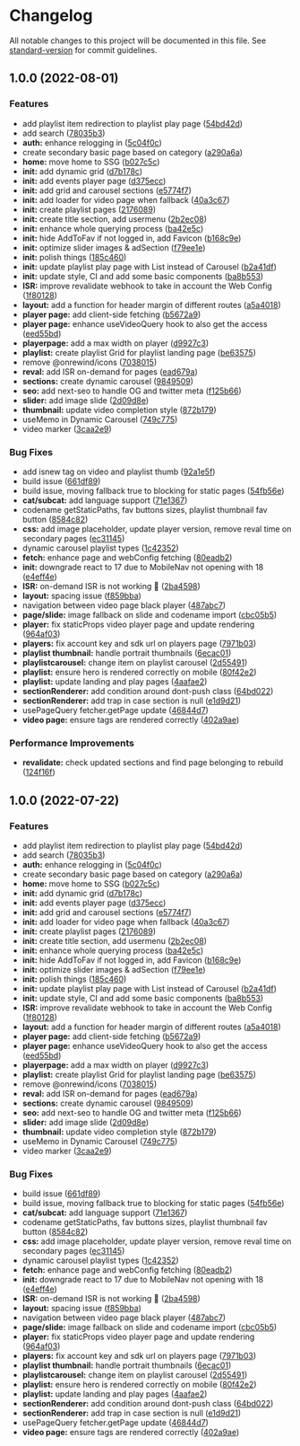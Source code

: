 # Changelog

All notable changes to this project will be documented in this file. See [standard-version](https://github.com/conventional-changelog/standard-version) for commit guidelines.

## 1.0.0 (2022-08-01)


### Features

* add playlist item redirection to playlist play page ([54bd42d](https://github.com/netcosports/ott-starter-kit/commit/54bd42d2da080c11d5a3f36a7a0180cb0bff07f3))
* add search ([78035b3](https://github.com/netcosports/ott-starter-kit/commit/78035b32730c7d84560ce894ca223e23c371ce01))
* **auth:** enhance relogging in ([5c04f0c](https://github.com/netcosports/ott-starter-kit/commit/5c04f0cae717f3fe975a5ebc660945a8e4684b27))
* create secondary basic page based on category ([a290a6a](https://github.com/netcosports/ott-starter-kit/commit/a290a6a8819d9e91e599d30fdebdf5d59c81646d))
* **home:** move home to SSG ([b027c5c](https://github.com/netcosports/ott-starter-kit/commit/b027c5cec3e08383485834f1ecc56d088f120b7e))
* **init:** add dynamic grid ([d7b178c](https://github.com/netcosports/ott-starter-kit/commit/d7b178cbf73228ac08144266462f5e0421e9fba8))
* **init:** add events player page ([d375ecc](https://github.com/netcosports/ott-starter-kit/commit/d375eccf34bfa53f70103ccfc03e69c70a9c13aa))
* **init:** add grid and carousel sections ([e5774f7](https://github.com/netcosports/ott-starter-kit/commit/e5774f7460aed6c17165fc48d863676c8e8dc2b0))
* **init:** add loader for video page when fallback ([40a3c67](https://github.com/netcosports/ott-starter-kit/commit/40a3c673d4a5fccb660f7d5a952c5bc96c58d3e3))
* **init:** create playlist pages ([2176089](https://github.com/netcosports/ott-starter-kit/commit/2176089658bd87479f5fe2c032f2815032727235))
* **init:** create title section, add usermenu ([2b2ec08](https://github.com/netcosports/ott-starter-kit/commit/2b2ec08391920335e0430bd1ece106e5475b9ff7))
* **init:** enhance whole querying process ([ba42e5c](https://github.com/netcosports/ott-starter-kit/commit/ba42e5cc54a09a2040239611aa3d42571596cb30))
* **init:** hide AddToFav if not logged in, add Favicon ([b168c9e](https://github.com/netcosports/ott-starter-kit/commit/b168c9eede2db83dc00737e84405f383e4f40b9d))
* **init:** optimize slider images & adSection ([f79ee1e](https://github.com/netcosports/ott-starter-kit/commit/f79ee1e0911d8e8ca909d93dae7487a3782a1cfa))
* **init:** polish things ([185c460](https://github.com/netcosports/ott-starter-kit/commit/185c46063c47397f1ced51488d89d28c83672c80))
* **init:** update playlist play page with List instead of Carousel ([b2a41df](https://github.com/netcosports/ott-starter-kit/commit/b2a41df50a40b828c3c3de9d4a355ca0ce0b96b4))
* **init:** update style, CI and add some basic components ([ba8b553](https://github.com/netcosports/ott-starter-kit/commit/ba8b55322c42306d3de23ef2a299f4eb128ae778))
* **ISR:** improve revalidate webhook to take in account the Web Config ([1f80128](https://github.com/netcosports/ott-starter-kit/commit/1f80128f1547be5b97d837e09a91d903a412402a))
* **layout:** add a function for header margin of different routes ([a5a4018](https://github.com/netcosports/ott-starter-kit/commit/a5a4018668050d4bd9a0cf2928d2a21b586a6551))
* **player page:** add client-side fetching ([b5672a9](https://github.com/netcosports/ott-starter-kit/commit/b5672a9ecbb404d556437a9c9c7eec22ea9fbcd8))
* **player page:** enhance useVideoQuery hook to also get the access ([eed55bd](https://github.com/netcosports/ott-starter-kit/commit/eed55bd1705b0d535596bd6b5a2ce1db64f48ede))
* **playerpage:** add a max width on player ([d9927c3](https://github.com/netcosports/ott-starter-kit/commit/d9927c372791cc66f4c9b8c75a1796e5865565bc))
* **playlist:** create playlist Grid for playlist landing page ([be63575](https://github.com/netcosports/ott-starter-kit/commit/be6357596b68ac55333654b7dfafc4de22911af0))
* remove @onrewind/icons ([7038015](https://github.com/netcosports/ott-starter-kit/commit/70380154ba43165eb0fc6a0dde310478a2d93045))
* **reval:** add ISR on-demand for pages ([ead679a](https://github.com/netcosports/ott-starter-kit/commit/ead679acc23509f0e495206d1e09f9a19653df58))
* **sections:** create dynamic carousel ([9849509](https://github.com/netcosports/ott-starter-kit/commit/9849509a87db79077baac990685bf8b812d49e42))
* **seo:** add next-seo to handle OG and twitter meta ([f125b66](https://github.com/netcosports/ott-starter-kit/commit/f125b660f8682124415ebf3562b56a6beadd14a0))
* **slider:** add image slide ([2d09d8e](https://github.com/netcosports/ott-starter-kit/commit/2d09d8eda8678549caea1757fbdc0a579c02dd4c))
* **thumbnail:** update video completion style ([872b179](https://github.com/netcosports/ott-starter-kit/commit/872b179f66e737696fb9fabd515bd6f4ae431f73))
* useMemo in Dynamic Carousel ([749c775](https://github.com/netcosports/ott-starter-kit/commit/749c7752087364deb70887e824b7f6019e67867c))
* video marker ([3caa2e9](https://github.com/netcosports/ott-starter-kit/commit/3caa2e946d186497f9d627f9a9d8adc7c2e65491))


### Bug Fixes

* add isnew tag on video and playlist thumb ([92a1e5f](https://github.com/netcosports/ott-starter-kit/commit/92a1e5f4badfad245557456f3142f5efd251fd51))
* build issue ([661df89](https://github.com/netcosports/ott-starter-kit/commit/661df89de19f3216ec1b959cdc78d233ebaebc71))
* build issue, moving fallback true to blocking for static pages ([54fb56e](https://github.com/netcosports/ott-starter-kit/commit/54fb56efa009a5a4a24b06e68fecd1a7f654558b))
* **cat/subcat:** add language support ([71e1367](https://github.com/netcosports/ott-starter-kit/commit/71e136714581a2a51060ac7ff9680b1e2c1c2a16))
* codename getStaticPaths, fav buttons sizes, playlist thumbnail fav button ([8584c82](https://github.com/netcosports/ott-starter-kit/commit/8584c8239ed31f5dea9f62a4fbc1e45c505823fa))
* **css:** add image placeholder, update player version, remove reval time on secondary pages ([ec31145](https://github.com/netcosports/ott-starter-kit/commit/ec31145a99ec09f23c1751b8c5e53cc94bd08c9d))
* dynamic carousel playlist types ([1c42352](https://github.com/netcosports/ott-starter-kit/commit/1c423525760245acc9cb73693b3b8549a84a95a0))
* **fetch:** enhance page and webConfig fetching ([80eadb2](https://github.com/netcosports/ott-starter-kit/commit/80eadb2ca334276751db7d7cc54a30952c2cfbc1))
* **init:** downgrade react to 17 due to MobileNav not opening with 18 ([e4eff4e](https://github.com/netcosports/ott-starter-kit/commit/e4eff4e05a8b2b36882cf8a23f4a2905ecbfc680))
* **ISR:** on-demand ISR is not working :tada: ([2ba4598](https://github.com/netcosports/ott-starter-kit/commit/2ba45980e7a9bd890e19e9889d561d0f9cd24994))
* **layout:** spacing issue ([f859bba](https://github.com/netcosports/ott-starter-kit/commit/f859bba152a56ef1f3dc2b5c3898f3d586bd4731))
* navigation between video page black player ([487abc7](https://github.com/netcosports/ott-starter-kit/commit/487abc7474ef8d38b2ce74bc5f3307d1ab599fae))
* **page/slide:** image fallback on slide and codename import ([cbc05b5](https://github.com/netcosports/ott-starter-kit/commit/cbc05b5b0247ba7e252148f36716755d7ae1c41d))
* **player:** fix staticProps video player page and update rendering ([964af03](https://github.com/netcosports/ott-starter-kit/commit/964af03511b1b35ca1ff982e3c26e9d4096c1002))
* **players:** fix account key and sdk url on players page ([7971b03](https://github.com/netcosports/ott-starter-kit/commit/7971b03c6cdea47b813fd2e500a0663407c0faa8))
* **playlist thumbnail:** handle portrait thumbnails ([6ecac01](https://github.com/netcosports/ott-starter-kit/commit/6ecac0168cc484fe03c208e8ca62fb1939b75dee))
* **playlistcarousel:** change item on playlist carousel ([2d55491](https://github.com/netcosports/ott-starter-kit/commit/2d554913a1a86b76e8ab5c8f9852d4e674b21915))
* **playlist:** ensure hero is rendered correctly on mobile ([80f42e2](https://github.com/netcosports/ott-starter-kit/commit/80f42e2d4e593593a10fe0d016bd6fd5159f0e55))
* **playlist:** update landing and play pages ([4aafae2](https://github.com/netcosports/ott-starter-kit/commit/4aafae20012a1ff8e4466750678eb6d8af897808))
* **sectionRenderer:** add condition around dont-push class ([64bd022](https://github.com/netcosports/ott-starter-kit/commit/64bd0223ea6168cd49f7a310834bafcc072a41f1))
* **sectionRenderer:** add trap in case section is null ([e1d9d21](https://github.com/netcosports/ott-starter-kit/commit/e1d9d21d19480605d0691041c118ccf1d3bfd68c))
* usePageQuery fetcher.getPage update ([46844d7](https://github.com/netcosports/ott-starter-kit/commit/46844d7e8ad681f815d3bfe82015d173191c5c8f))
* **video page:** ensure tags are rendered correctly ([402a9ae](https://github.com/netcosports/ott-starter-kit/commit/402a9ae1f9b3ba7ff0a0d31bb00432577685ba98))


### Performance Improvements

* **revalidate:** check updated sections and find page belonging to rebuild ([124f16f](https://github.com/netcosports/ott-starter-kit/commit/124f16fbef277ec8c88d7fe06e5718ed2e782fff))

## 1.0.0 (2022-07-22)


### Features

* add playlist item redirection to playlist play page ([54bd42d](https://github.com/netcosports/ott-starter-kit/commit/54bd42d2da080c11d5a3f36a7a0180cb0bff07f3))
* add search ([78035b3](https://github.com/netcosports/ott-starter-kit/commit/78035b32730c7d84560ce894ca223e23c371ce01))
* **auth:** enhance relogging in ([5c04f0c](https://github.com/netcosports/ott-starter-kit/commit/5c04f0cae717f3fe975a5ebc660945a8e4684b27))
* create secondary basic page based on category ([a290a6a](https://github.com/netcosports/ott-starter-kit/commit/a290a6a8819d9e91e599d30fdebdf5d59c81646d))
* **home:** move home to SSG ([b027c5c](https://github.com/netcosports/ott-starter-kit/commit/b027c5cec3e08383485834f1ecc56d088f120b7e))
* **init:** add dynamic grid ([d7b178c](https://github.com/netcosports/ott-starter-kit/commit/d7b178cbf73228ac08144266462f5e0421e9fba8))
* **init:** add events player page ([d375ecc](https://github.com/netcosports/ott-starter-kit/commit/d375eccf34bfa53f70103ccfc03e69c70a9c13aa))
* **init:** add grid and carousel sections ([e5774f7](https://github.com/netcosports/ott-starter-kit/commit/e5774f7460aed6c17165fc48d863676c8e8dc2b0))
* **init:** add loader for video page when fallback ([40a3c67](https://github.com/netcosports/ott-starter-kit/commit/40a3c673d4a5fccb660f7d5a952c5bc96c58d3e3))
* **init:** create playlist pages ([2176089](https://github.com/netcosports/ott-starter-kit/commit/2176089658bd87479f5fe2c032f2815032727235))
* **init:** create title section, add usermenu ([2b2ec08](https://github.com/netcosports/ott-starter-kit/commit/2b2ec08391920335e0430bd1ece106e5475b9ff7))
* **init:** enhance whole querying process ([ba42e5c](https://github.com/netcosports/ott-starter-kit/commit/ba42e5cc54a09a2040239611aa3d42571596cb30))
* **init:** hide AddToFav if not logged in, add Favicon ([b168c9e](https://github.com/netcosports/ott-starter-kit/commit/b168c9eede2db83dc00737e84405f383e4f40b9d))
* **init:** optimize slider images & adSection ([f79ee1e](https://github.com/netcosports/ott-starter-kit/commit/f79ee1e0911d8e8ca909d93dae7487a3782a1cfa))
* **init:** polish things ([185c460](https://github.com/netcosports/ott-starter-kit/commit/185c46063c47397f1ced51488d89d28c83672c80))
* **init:** update playlist play page with List instead of Carousel ([b2a41df](https://github.com/netcosports/ott-starter-kit/commit/b2a41df50a40b828c3c3de9d4a355ca0ce0b96b4))
* **init:** update style, CI and add some basic components ([ba8b553](https://github.com/netcosports/ott-starter-kit/commit/ba8b55322c42306d3de23ef2a299f4eb128ae778))
* **ISR:** improve revalidate webhook to take in account the Web Config ([1f80128](https://github.com/netcosports/ott-starter-kit/commit/1f80128f1547be5b97d837e09a91d903a412402a))
* **layout:** add a function for header margin of different routes ([a5a4018](https://github.com/netcosports/ott-starter-kit/commit/a5a4018668050d4bd9a0cf2928d2a21b586a6551))
* **player page:** add client-side fetching ([b5672a9](https://github.com/netcosports/ott-starter-kit/commit/b5672a9ecbb404d556437a9c9c7eec22ea9fbcd8))
* **player page:** enhance useVideoQuery hook to also get the access ([eed55bd](https://github.com/netcosports/ott-starter-kit/commit/eed55bd1705b0d535596bd6b5a2ce1db64f48ede))
* **playerpage:** add a max width on player ([d9927c3](https://github.com/netcosports/ott-starter-kit/commit/d9927c372791cc66f4c9b8c75a1796e5865565bc))
* **playlist:** create playlist Grid for playlist landing page ([be63575](https://github.com/netcosports/ott-starter-kit/commit/be6357596b68ac55333654b7dfafc4de22911af0))
* remove @onrewind/icons ([7038015](https://github.com/netcosports/ott-starter-kit/commit/70380154ba43165eb0fc6a0dde310478a2d93045))
* **reval:** add ISR on-demand for pages ([ead679a](https://github.com/netcosports/ott-starter-kit/commit/ead679acc23509f0e495206d1e09f9a19653df58))
* **sections:** create dynamic carousel ([9849509](https://github.com/netcosports/ott-starter-kit/commit/9849509a87db79077baac990685bf8b812d49e42))
* **seo:** add next-seo to handle OG and twitter meta ([f125b66](https://github.com/netcosports/ott-starter-kit/commit/f125b660f8682124415ebf3562b56a6beadd14a0))
* **slider:** add image slide ([2d09d8e](https://github.com/netcosports/ott-starter-kit/commit/2d09d8eda8678549caea1757fbdc0a579c02dd4c))
* **thumbnail:** update video completion style ([872b179](https://github.com/netcosports/ott-starter-kit/commit/872b179f66e737696fb9fabd515bd6f4ae431f73))
* useMemo in Dynamic Carousel ([749c775](https://github.com/netcosports/ott-starter-kit/commit/749c7752087364deb70887e824b7f6019e67867c))
* video marker ([3caa2e9](https://github.com/netcosports/ott-starter-kit/commit/3caa2e946d186497f9d627f9a9d8adc7c2e65491))


### Bug Fixes

* build issue ([661df89](https://github.com/netcosports/ott-starter-kit/commit/661df89de19f3216ec1b959cdc78d233ebaebc71))
* build issue, moving fallback true to blocking for static pages ([54fb56e](https://github.com/netcosports/ott-starter-kit/commit/54fb56efa009a5a4a24b06e68fecd1a7f654558b))
* **cat/subcat:** add language support ([71e1367](https://github.com/netcosports/ott-starter-kit/commit/71e136714581a2a51060ac7ff9680b1e2c1c2a16))
* codename getStaticPaths, fav buttons sizes, playlist thumbnail fav button ([8584c82](https://github.com/netcosports/ott-starter-kit/commit/8584c8239ed31f5dea9f62a4fbc1e45c505823fa))
* **css:** add image placeholder, update player version, remove reval time on secondary pages ([ec31145](https://github.com/netcosports/ott-starter-kit/commit/ec31145a99ec09f23c1751b8c5e53cc94bd08c9d))
* dynamic carousel playlist types ([1c42352](https://github.com/netcosports/ott-starter-kit/commit/1c423525760245acc9cb73693b3b8549a84a95a0))
* **fetch:** enhance page and webConfig fetching ([80eadb2](https://github.com/netcosports/ott-starter-kit/commit/80eadb2ca334276751db7d7cc54a30952c2cfbc1))
* **init:** downgrade react to 17 due to MobileNav not opening with 18 ([e4eff4e](https://github.com/netcosports/ott-starter-kit/commit/e4eff4e05a8b2b36882cf8a23f4a2905ecbfc680))
* **ISR:** on-demand ISR is not working :tada: ([2ba4598](https://github.com/netcosports/ott-starter-kit/commit/2ba45980e7a9bd890e19e9889d561d0f9cd24994))
* **layout:** spacing issue ([f859bba](https://github.com/netcosports/ott-starter-kit/commit/f859bba152a56ef1f3dc2b5c3898f3d586bd4731))
* navigation between video page black player ([487abc7](https://github.com/netcosports/ott-starter-kit/commit/487abc7474ef8d38b2ce74bc5f3307d1ab599fae))
* **page/slide:** image fallback on slide and codename import ([cbc05b5](https://github.com/netcosports/ott-starter-kit/commit/cbc05b5b0247ba7e252148f36716755d7ae1c41d))
* **player:** fix staticProps video player page and update rendering ([964af03](https://github.com/netcosports/ott-starter-kit/commit/964af03511b1b35ca1ff982e3c26e9d4096c1002))
* **players:** fix account key and sdk url on players page ([7971b03](https://github.com/netcosports/ott-starter-kit/commit/7971b03c6cdea47b813fd2e500a0663407c0faa8))
* **playlist thumbnail:** handle portrait thumbnails ([6ecac01](https://github.com/netcosports/ott-starter-kit/commit/6ecac0168cc484fe03c208e8ca62fb1939b75dee))
* **playlistcarousel:** change item on playlist carousel ([2d55491](https://github.com/netcosports/ott-starter-kit/commit/2d554913a1a86b76e8ab5c8f9852d4e674b21915))
* **playlist:** ensure hero is rendered correctly on mobile ([80f42e2](https://github.com/netcosports/ott-starter-kit/commit/80f42e2d4e593593a10fe0d016bd6fd5159f0e55))
* **playlist:** update landing and play pages ([4aafae2](https://github.com/netcosports/ott-starter-kit/commit/4aafae20012a1ff8e4466750678eb6d8af897808))
* **sectionRenderer:** add condition around dont-push class ([64bd022](https://github.com/netcosports/ott-starter-kit/commit/64bd0223ea6168cd49f7a310834bafcc072a41f1))
* **sectionRenderer:** add trap in case section is null ([e1d9d21](https://github.com/netcosports/ott-starter-kit/commit/e1d9d21d19480605d0691041c118ccf1d3bfd68c))
* usePageQuery fetcher.getPage update ([46844d7](https://github.com/netcosports/ott-starter-kit/commit/46844d7e8ad681f815d3bfe82015d173191c5c8f))
* **video page:** ensure tags are rendered correctly ([402a9ae](https://github.com/netcosports/ott-starter-kit/commit/402a9ae1f9b3ba7ff0a0d31bb00432577685ba98))
